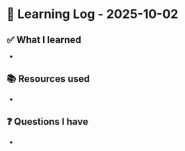 # 🧠 Learning Log - 2025-10-02

## ✅ What I learned

- 

## 📚 Resources used

- 

## ❓ Questions I have

- 
